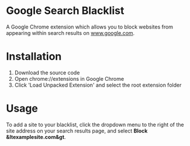 # Google Search Blacklist
A Google Chrome extension which allows you to block websites from appearing within search results on www.google.com.

# Installation
1. Download the source code
2. Open chrome://extensions in Google Chrome
3. Click 'Load Unpacked Extension' and select the root extension folder

# Usage
To add a site to your blacklist, click the dropdown menu to the right of the site address on your search results page, and select **Block &ltexamplesite.com&gt**.